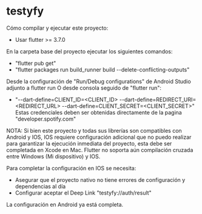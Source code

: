 # testyfy

Cómo compilar y ejecutar este proyecto:
- Usar flutter >= 3.7.0
 
En la carpeta base del proyecto ejecutar los siguientes comandos:
- "flutter pub get"
- "flutter packages run build_runner build --delete-conflicting-outputs"

Desde la configuración de "Run/Debug configurations" de Android Studio adjunto a flutter run O desde consola seguido de "flutter run":
- "--dart-define=CLIENT_ID=<CLIENT_ID> --dart-define=REDIRECT_URI=<REDIRECT_URL> --dart-define=CLIENT_SECRET=<CLIENT_SECRET>"
Estas credenciales deben ser obtenidas directamente de la pagina "developer.spotify.com"

NOTA:
Si bien este proyecto y todas sus librerías son compatibles con Android y IOS,
IOS requiere configuración adicional que no puedo realizar para garantizar la ejecución inmediata del proyecto, esta debe ser completada en Xcode en Mac.
Flutter no soporta aún compilación cruzada entre Windows (Mi dispositivo) y IOS.

Para completar la configuración en IOS se necesita:
- Asegurar que el proyecto nativo no tiene errores de configuración y dependencias al día
- Configurar aceptar el Deep Link "testyfy://auth/result"

La configuración en Android ya está completa.
